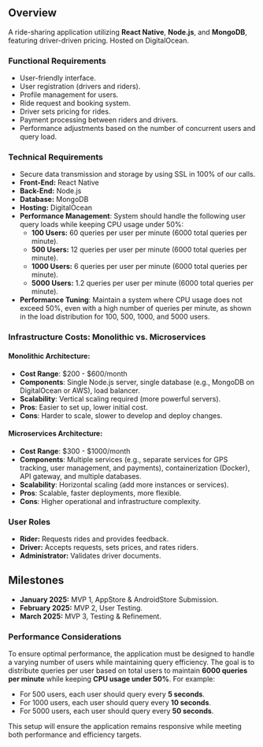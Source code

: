 ## Overview
A ride-sharing application utilizing **React Native**, **Node.js**, and **MongoDB**, featuring driver-driven pricing. Hosted on DigitalOcean.

### Functional Requirements
- User-friendly interface.
- User registration (drivers and riders).
- Profile management for users.
- Ride request and booking system.
- Driver sets pricing for rides.
- Payment processing between riders and drivers.
- Performance adjustments based on the number of concurrent users and query load.

### Technical Requirements
- Secure data transmission and storage by using SSL in 100% of our calls.
- **Front-End:** React Native
- **Back-End:** Node.js
- **Database:** MongoDB
- **Hosting:** DigitalOcean
- **Performance Management**: System should handle the following user query loads while keeping CPU usage under 50%:
    - **100 Users:** 60 queries per user per minute (6000 total queries per minute).
    - **500 Users:** 12 queries per user per minute (6000 total queries per minute).
    - **1000 Users:** 6 queries per user per minute (6000 total queries per minute).
    - **5000 Users:** 1.2 queries per user per minute (6000 total queries per minute).
- **Performance Tuning**: Maintain a system where CPU usage does not exceed 50%, even with a high number of queries per minute, as shown in the load distribution for 100, 500, 1000, and 5000 users.

### Infrastructure Costs: Monolithic vs. Microservices

#### Monolithic Architecture:
- **Cost Range**: $200 - $600/month
- **Components**: Single Node.js server, single database (e.g., MongoDB on DigitalOcean or AWS), load balancer.
- **Scalability**: Vertical scaling required (more powerful servers).
- **Pros**: Easier to set up, lower initial cost.
- **Cons**: Harder to scale, slower to develop and deploy changes.

#### Microservices Architecture:
- **Cost Range**: $300 - $1000/month
- **Components**: Multiple services (e.g., separate services for GPS tracking, user management, and payments), containerization (Docker), API gateway, and multiple databases.
- **Scalability**: Horizontal scaling (add more instances or services).
- **Pros**: Scalable, faster deployments, more flexible.
- **Cons**: Higher operational and infrastructure complexity.

### User Roles
- **Rider:** Requests rides and provides feedback.
- **Driver:** Accepts requests, sets prices, and rates riders.
- **Administrator:** Validates driver documents.

## Milestones
- **January 2025:** MVP 1, AppStore & AndroidStore Submission.
- **February 2025:** MVP 2, User Testing.
- **March 2025:** MVP 3, Testing & Refinement.

### Performance Considerations
To ensure optimal performance, the application must be designed to handle a varying number of users while maintaining query efficiency. The goal is to distribute queries per user based on total users to maintain **6000 queries per minute** while keeping **CPU usage under 50%**. For example:
- For 500 users, each user should query every **5 seconds**.
- For 1000 users, each user should query every **10 seconds**.
- For 5000 users, each user should query every **50 seconds**.

This setup will ensure the application remains responsive while meeting both performance and efficiency targets.
